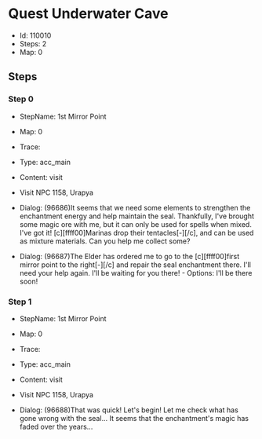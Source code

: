 # Quest Underwater Cave

- Id: 110010
- Steps: 2
- Map: 0

## Steps

### Step 0
- StepName:  1st Mirror Point
- Map:  0
- Trace:  
- Type:  acc_main
- Content:  visit
- Visit NPC 1158, Urapya

- Dialog: (96686)It seems that we need some elements to strengthen the enchantment energy and help maintain the seal. Thankfully, I've brought some magic ore with me, but it can only be used for spells when mixed. I've got it! [c][ffff00]Marinas drop their tentacles[-][/c], and can be used as mixture materials. Can you help me collect some? 
- Dialog: (96687)The Elder has ordered me to go to the [c][ffff00]first mirror point to the right[-][/c] and repair the seal enchantment there. I'll need your help again. I'll be waiting for you there!  - Options: I'll be there soon! 


### Step 1
- StepName:  1st Mirror Point
- Map:  0
- Trace:  
- Type:  acc_main
- Content:  visit
- Visit NPC 1158, Urapya

- Dialog: (96688)That was quick! Let's begin! Let me check what has gone wrong with the seal... It seems that the enchantment's magic has faded over the years...


